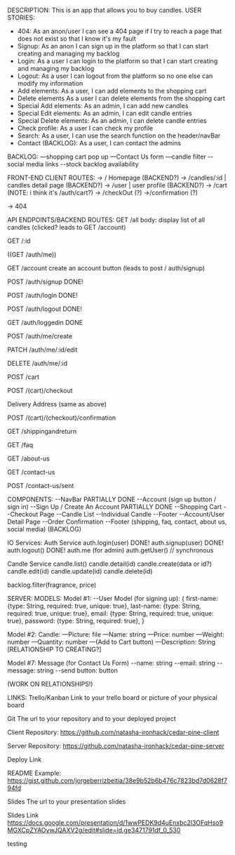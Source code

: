 DESCRIPTION:
This is an app that allows you to buy candles.
USER STORIES:

- 404: As an anon/user I can see a 404 page if I try to reach a page that does not exist so that I know it's my fault
- Signup: As an anon I can sign up in the platform so that I can start creating and managing my backlog
- Login: As a user I can login to the platform so that I can start creating and managing my backlog
- Logout: As a user I can logout from the platform so no one else can modify my information
- Add elements: As a user, I can add elements to the shopping cart
- Delete elements As a user I can delete elements from the shopping cart
- Special Add elements: As an admin, I can add new candles
- Special Edit elements: As an admin, I can edit candle entries
- Special Delete elements: As an admin, I can delete candle entries
- Check profile: As a user I can check my profile
- Search: As a user, I can use the search function on the header/navBar
- Contact (BACKLOG): As a user, I can contact the admins

BACKLOG:
—shopping cart pop up
—Contact Us form
—candle filter
--social media links
--stock backlog availability

FRONT-END CLIENT ROUTES:
-> / Homepage (BACKEND?)
-> /candles/:id | candles detail page (BACKEND?)
-> /user | user profile (BACKEND?)
-> /cart (NOTE: i think it's /auth/cart?)
-> /checkOut (?)
->/confirmation (?)

-> 404

API ENDPOINTS/BACKEND ROUTES:
GET /all
body:
display list of all candles (clicked? leads to GET /account)

GET /:id

((GET /auth/me))

GET /account
create an account button (leads to post / auth/signup)

POST /auth/signup DONE!

POST /auth/login DONE!

POST /auth/logout DONE!

GET /auth/loggedin DONE

POST /auth/me/create

PATCH /auth/me/:id/edit

DELETE /auth/me/:id

POST /cart

POST /(cart)/checkout

Delivery Address (same as above)

POST /(cart)/(checkout)/confirmation

GET /shippingandreturn

GET /faq

GET /about-us

GET /contact-us

POST /contact-us/sent

COMPONENTS:
--NavBar PARTIALLY DONE
--Account (sign up button / sign in)
--Sign Up / Create An Account PARTIALLY DONE
--Shopping Cart
--Checkout Page
--Candle List
--Individual Candle
--Footer
--Account/User Detail Page
--Order Confirmation
--Footer (shipping, faq, contact, about us, social media) (BACKLOG)

IO
Services:
Auth Service
auth.login(user) DONE!
auth.signup(user) DONE!
auth.logout() DONE!
auth.me (for admin)
auth.getUser() // synchronous

Candle Service
candle.list()
candle.detail(id)
candle.create(data or id?)
candle.edit(id)
candle.update(id)
candle.delete(id)

backlog.filter(fragrance, price)

SERVER:
MODELS:
Model #1:
--User Model (for signing up):
{
first-name: {type: String, required: true, unique: true},
last-name: {type: String, required: true, unique: true},
email: {type: String, required: true, unique: true},
password: {type: String, required: true},
}

Model #2:
Candle:
—Picture: file
—Name: string
—Price: number
—Weight: number
—Quantity: number
—(Add to Cart button)
—Description: String
[RELATIONSHIP TO CREATING?]

Model #7: Message (for Contact Us Form)
--name: string
--email: string
--message: string
--send button: button

(WORK ON RELATIONSHIPS!)

LINKS:
Trello/Kanban
Link to your trello board or picture of your physical board

Git
The url to your repository and to your deployed project

Client Repository:
https://github.com/natasha-ironhack/cedar-pine-client

Server Repository:
https://github.com/natasha-ironhack/cedar-pine-server

Deploy Link

README Example:
https://gist.github.com/jorgeberrizbeitia/38e9b52b6b476c7823bd7d0628f794fd

Slides
The url to your presentation slides

Slides Link
https://docs.google.com/presentation/d/1wwPEDK9d4uEnxbc2l3OFqHso9MGXCpZYAOywJQAXV2g/edit#slide=id.ge3471791df_0_530

testing
